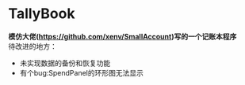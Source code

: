 # TallyBook
**模仿大佬(https://github.com/xenv/SmallAccount)写的一个记账本程序**
<br>
待改进的地方：
- 未实现数据的备份和恢复功能
- 有个bug:SpendPanel的环形图无法显示
